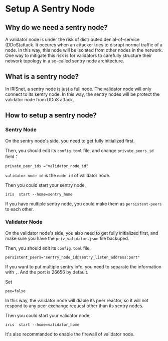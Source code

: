 # Setup A Sentry Node

## Why do we need a sentry node?

A validator node is under the risk of distributed denial-of-service (DDoS)attack. It occures when an attacker tries to disrupt normal traffic of a node. In this way, this node will be isolated from other nodes in the network. One way to mitigate this risk is for validators to carefully structure their network topology in a so-called sentry node architecture.

## What is a sentry node?

In IRISnet, a sentry node is just a  full node. The validator node will only connect to its sentry node. In this way, the sentry nodes will be protect the validator node from DDoS attack. 

## How to setup a sentry node?


### Sentry Node

On the sentry node's side, you need to get fully initialized first. 

Then, you should edit its `config.toml` file, and change `private_peers_id` field：

```
private_peer_ids ="validator_node_id"
```

`validator node id` is the `node-id` of validator node. 

Then you could start your sentry node,

```
iris  start --home=sentry_home
```

If you have multiple sentry node, you could make them as `persistent-peers` to each other. 

### Validator Node

On the validator node's side, you also need to get fully initialized first, and make sure you have the `priv_validator.json` file backuped. 

Then, you should edit its `config.toml` file,

```
persistent_peers="sentry_node_id@sentry_listen_address:port" 
```

If you want to put multiple sentry info, you need to separate the information with `,`. And the port is 26656 by default.

Set 
```
pex=false
``` 
In this way, the validator node will diable its peer reactor, so it will not respond to any peer exchange request other than its sentry nodes. 

Then you could start your validator node,

```
iris  start --home=validator_home
```

It's also recommanded to enable the firewall of validator node.  
